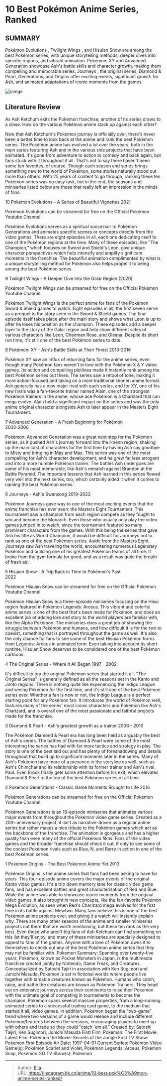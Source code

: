 # 10 Best Pokémon Anime Series, Ranked


## SUMMARY 


Pokémon Evolutions
, 
Twilight Wings
, and 
Hisuian Snow
 are among the best Pokémon series, with unique storytelling methods, deeper dives into specific regions, and vibrant animation. 
Pokémon: XY
 and 
Advanced Generation
 showcase Ash&#39;s battle skills and character growth, making them compelling and memorable series. 
Journeys
, the original series, 
Diamond &amp; Pearl, Generations, 
and 
Origins 
offer exciting events, significant growth for Ash, and animated adaptations of iconic moments from the games. 

![iamge](https://static1.srcdn.com/wordpress/wp-content/uploads/2023/06/pokemon-leon-ash-blue-best-series.jpg)

## Literature Review

As Ash Ketchum exits the Pokémon franchise, another of its series draws to a close. How do the various Pokémon anime stack up against each other?




Now that Ash Ketchum&#39;s Pokémon journey is officially over, there&#39;s never been a better time to look back at the anime and rank the best Pokémon series. The Pokémon anime has evolved a lot over the years, both in the main series featuring Ash and in the various side projects that have been animated. It&#39;s gone from adventure to action to comedy and back again, but fans stuck with it throughout it all. That&#39;s not to say there haven&#39;t been some fan favorites, of course.
Though each season and series brings something new to the world of Pokémon, some stories naturally stood out more than others. With 25 years of content to go through, ranking these ten Pokémon series was no easy task, but in the end, the seasons and miniseries listed below are those that really left an impression in the minds of fans.









 








 10  Pokémon Evolutions - A Series of Beautiful Vignettes 2021 
        

Pokémon Evolutions can be streamed for free on the Official Pokémon Youtube Channel. 

Pokémon Evolutions serves as a spiritual successor to Pokémon Generations and animates specific scenes or concepts directly from the video games. There are eight episodes in all, each one dedicating itself to one of the Pokémon regions at the time. Many of these episodes, like &#34;The Champion,&#34; which focuses on Sword and Shield&#39;s Leon, give unique character perspectives which help intensify and amplify significant moments in the franchise. The beautiful animation complimented by what is a unique storytelling method for Pokémon also helps propel it to being among the best Pokémon series.





 9  Twilight Wings - A Deeper Dive Into the Galar Region 
(2020)
        

Pokémon Twilight Wings can be streamed for free on the Official Pokémon Youtube Channel. 

Pokémon Twilight Wings is the perfect anime for fans of the Pokémon Sword &amp; Shield games to watch. Eight episodes in all, the first seven serve as a prequel to the story seen in the Sword &amp; Shield games. The final episode itself takes place after the main story and shows what Leon is up to after he loses his position as the champion. These episodes add a deeper layer to the story of the Galar region and help show different sides of various characters like Leon, Chairman Rose, and Oleana. Despite its short run time, it&#39;s still one of the best Pokémon series to date.





 8  Pokémon: XY - Ash&#39;s Battle Skills at Their Finest 
2013-2016


 







Pokémon XY saw an influx of returning fans for the anime series, even though many Pokémon fans weren&#39;t in love with the Pokémon X &amp; Y video games. Its action and compelling plotlines made it instantly rank among the best Pokémon series out there. The series saw a retool of tone, making it more action-focused and taking on a more traditional shonen anime format. Ash generally has a new major rival with each series, and for XY, one of his new rivals was a fan-favorite trainer named Alain, one of the strongest Pokémon trainers in the anime, whose ace Pokémon is a Charizard that can mega evolve. Alain held a significant impact on the series and was the only anime original character alongside Ash to later appear in the Masters Eight Tournament.





 7  Advanced Generation - A Fresh Beginning for Pokémon  
2002-2006
        

Pokémon: Advanced Generation was a great next step for the Pokémon series, as it pushed Ash&#39;s journey forward into the Hoenn region, shaking up the main cast of characters for the first time by having Ash say goodbye to Misty and bringing in May and Max. This series was one of the most compelling for Ash&#39;s character development, and he grew far less arrogant and into a more humble Pokémon trainer. The battles Ash undergoes are some of his most memorable, like Ash&#39;s rematch against Brandon at the Battle Pyramid. The important lessons that Ash learned in this series flowed very well into the next series, too, which certainly aided it when it comes to naming the best Pokémon series.





 6  Journeys - Ash&#39;s Swansong 
2019-2022
        

Pokémon Journeys gave way to one of the most exciting events that the anime franchise has ever seen: the Masters Eight Tournament. This tournament saw a champion from each region compete as they fought to win and become the Monarch. Even those who usually only play the video games jumped in to watch, since the tournament featured so many prominent characters from the games. With this being the series that gave Ash his title as World Champion, it would be difficult for Journeys not to rank as one of the best Pokémon series.
Aside from the Masters Eight, Journeys saw Ash traveling the world, encountering numerous Legendary Pokémon and building one of his greatest Pokémon teams of all time. It broke from the gym formula for good, and as a result was quite the breath of fresh air.





 5  Hisuian Snow - A Trip Back in Time to Pokémon&#39;s Past  
2022
        

Pokémon Hisuian Snow can be streamed for free on the Official Pokémon Youtube Channel. 

Pokémon Hisuian Snow is a three-episode miniseries focusing on the Hisui region featured in Pokémon Legends: Arceus. This vibrant and colorful anime series is one of the best that&#39;s been made for Pokémon, and does an excellent job of adding lore and story to the world players are familiar with, like the Alpha Pokémon.
The miniseries does a great job of showing the struggle between Pokémon and humans, and how difficult it is for the two to coexist, something that is portrayed throughout the game as well. It&#39;s also the only chance for fans to see some of the best Hisuian Pokémon forms from Legends: Arceus in animated form. Even taking into account its short runtime, Hisuian Snow deserves to be considered one of the best Pokémon cartoons.





 4  The Original Series - Where it All Began 
1997 - 2002


 







It&#39;s difficult to top the original Pokémon series that started it all. &#34;The Original Series&#34; is generally defined as all the seasons set in the Kanto and Johto regions. There is nothing quite like experiencing the Indigo League and seeing Pokémon for the first time, and it&#39;s still one of the best Pokémon series ever. Whether a fan is new or not, the Indigo League is a perfect starting point for any Pokémon fan. It introduces the world of Pokémon well, features many of the series&#39; most iconic characters and Pokémon like Ash&#39;s Charizard, and is overall one of the most passionate and faithful projects made for the franchise.





 3  Diamond &amp; Pearl - Ash&#39;s greatest growth as a trainer 
2006 - 2010


 







The Pokémon Diamond &amp; Pearl era has long been held as arguably the best of Ash&#39;s series. The battles of Diamond &amp; Pearl were some of the most interesting the series has had with far more tactics and strategy in play. The story is one of the best laid out and has plenty of foreshadowing and details throughout that build up to significant moments later in the series. Many of Ash&#39;s Pokémon have more of a presence in the storyline as well, such as Ash&#39;s Chimchar and its relationship with its former trainer and Ash&#39;s rival, Paul. Even Brock finally gets some attention before his exit, which elevates Diamond &amp; Pearl to the top of the best Pokémon series of all time.





 2  Pokémon Generations - Classic Game Moments Brought to Life 
2016
        

Pokémon Generations can be streamed for free on the Official Pokémon Youtube Channel. 

Pokémon Generations is an 18-episode miniseries that animates various major events from throughout the Pokémon video game series. Created as a 20th-anniversary project, it isn&#39;t as narrative-driven as a regular anime series but rather makes a nice tribute to the Pokémon games which act as the backbone of the franchise. The animation is gorgeous and has a higher quality than even many of the official Pokémon films. Fans of the video games and the broader franchise should check it out, if only to see some of the coolest Pokémon rivals such as Blue, N, and Barry in action in one of the best Pokémon series.





 1  Pokémon Origins - The Best Pokemon Anime Yet 
2013
        

Pokémon Origins is the anime series that fans had been asking to have for years. This four-episode anime covers the major events of the original Kanto video games. It&#39;s a trip down memory lane for classic video game fans, and has excellent battles and great characterization of Red and Blue. While the anime was able to showcase iconic moments from the original video games, it also brought in new concepts, like the fan-favorite Pokémon Mega Evolution, as seen when Red&#39;s Charizard mega evolves for the first time in its battle against Mewtwo. Many fans believe this is one of the best Pokémon anime projects ever, and giving it a watch will instantly explain why.
There are many other seasons of the anime and smaller miniseries projects out there that are worth mentioning, but these ten rank as the very best. Even those who aren&#39;t big fans of Ash Ketchum can find something on this list they&#39;ll enjoy, and many of these miniseries are specially designed to appeal to fans of the games. Anyone with a love of Pokémon owes it to themselves to check out any of the best Pokémon anime series that they may not be familiar with.
               Pokemon   Summary:   Spanning over twenty-five years, Pokemon, known as Pocket Monsters in Japan, is the multimedia franchise created jointly by Nintendo, Game Freak, and Creatures. Conceptualized by Satoshi Tajiri in association with Ken Sugimori and Junichi Masuda, Pokemon is set in fictional worlds where people live together with tamable creatures known as Pokemon. Humans who catch, raise, and battle the creatures are known as Pokemon Trainers. They head out on extensive journeys across their continents to raise their Pokemon with the ultimate goal of competing in tournaments to become the champion. Pokemon spans several massive properties, from a long-running animated series to a successful trading card game, to the medium that started it all, video games. In addition, Pokemon began the &#34;two-game&#34; trend where two versions of a game would release and include different Pokemon/features between the versions, encouraging players to meet up with others and trade so they could &#34;catch &#39;em all.&#34;    Created by:   Satoshi Taijiri, Ken Sugimori, Junichi Masuda    First Film:   Pokemon: The First Movie    Latest Film:   Pokémon the Movie: Secrets of the Jungle    First TV Show:   Pokemon    First Episode Air Date:   1997-04-01    Current Series:   Pokemon    Video Game(s):   Pokémon Scarlet and Violet, Pokémon Legends: Arceus, Pokemon Snap, Pokémon GO    TV Show(s):   Pokemon      

---

> Author: [Ella](https://instagram.hk.cn/)  
> URL: https://instagram.hk.cn/anime/10-best-pok%C3%A9mon-anime-series-ranked/  

